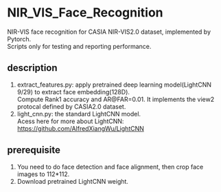 # NIR_VIS_Face_Recognition
NIR-VIS face recognition for CASIA NIR-VIS2.0 dataset, implemented by Pytorch.      
Scripts only for testing and reporting performance.     

## description
1) extract_features.py: apply pretrained deep learning model(LightCNN 9/29) to extract face embedding(128D).            
Compute Rank1 accuracy and AR@FAR=0.01.  It implements the view2 protocal defined by CASIA2.0 dataset.       
2) light_cnn.py: the standard LightCNN model.     
Acess here for more about LightCNN: https://github.com/AlfredXiangWu/LightCNN    

## prerequisite
1) You need to do face detection and face alignment, then crop face images to 112*112.    
2) Download pretrained LightCNN weight.   

